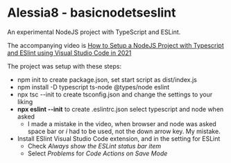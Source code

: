 # Alessia8 - basicnodetseslint
An experimental NodeJS project with TypeScript and ESLint.

The accompanying video is
[How to Setup a NodeJS Project with Typescript and ESlint using Visual Studio Code in 2021](https://youtu.be/r-Nzx1T64y4)

The project was setup with these steps:
- npm init to create package.json, set start script as dist/index.js 
- npm install -D typescript ts-node @types/node eslint 
- npx tsc --init to create tsconfig.json and change the settings to your liking 
- **npx eslint --init** to create .eslintrc.json select typescript and node when asked 
    - I made a mistake in the video, when browser and node was asked space bar or *i* had to be used, not the down arrow key. My mistake.
- Install ESlint Visual Studio Code extension, and in the setting for ESLint 
    - Check *Always show the ESLint status bar item* 
    - Select *Problems* for *Code Actions on Save Mode* 
